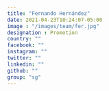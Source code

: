 ```yaml
---
title: "Fernando Hernández"
date: 2021-04-23T10:24:07-05:00
image : "/images/team/fer.jpg"
designation : Promotion
country: ""
facebook: ""
instagram: ""
twitter: ""
linkedin: ""
github: ""
group: "sg"
---
```


